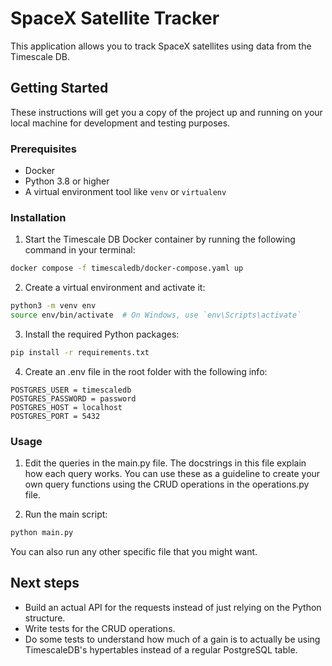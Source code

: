 # SpaceX Satellite Tracker

This application allows you to track SpaceX satellites using data from the Timescale DB.

## Getting Started

These instructions will get you a copy of the project up and running on your local machine for development and testing purposes.

### Prerequisites

- Docker
- Python 3.8 or higher
- A virtual environment tool like `venv` or `virtualenv`

### Installation

1. Start the Timescale DB Docker container by running the following command in your terminal:

```bash
docker compose -f timescaledb/docker-compose.yaml up
```

2. Create a virtual environment and activate it:

```bash
python3 -m venv env
source env/bin/activate  # On Windows, use `env\Scripts\activate`
```

3. Install the required Python packages:
```bash
pip install -r requirements.txt
```

4. Create an .env file in the root folder with the following info:
```
POSTGRES_USER = timescaledb
POSTGRES_PASSWORD = password
POSTGRES_HOST = localhost
POSTGRES_PORT = 5432
```

### Usage
1. Edit the queries in the main.py file. The docstrings in this file explain how each query works. You can use these as a guideline to create your own query functions using the CRUD operations in the operations.py file.

2. Run the main script:

```bash
python main.py
```

You can also run any other specific file that you might want.

## Next steps

- Build an actual API for the requests instead of just relying on the Python structure.
- Write tests for the CRUD operations.
- Do some tests to understand how much of a gain is to actually be using TimescaleDB's hypertables instead of a regular PostgreSQL table.
